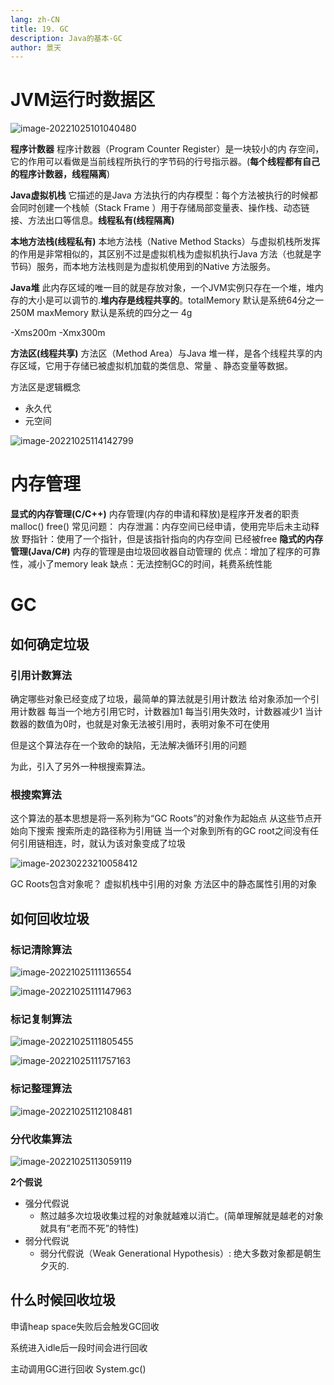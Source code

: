 ```yaml
---
lang: zh-CN
title: 19. GC
description: Java的基本-GC
author: 景天
---
```


# JVM运行时数据区

![image-20221025101040480](img/image-20221025101040480.png)

**程序计数器**
      程序计数器（Program Counter Register）是一块较小的内 存空间，它的作用可以看做是当前线程所执行的字节码的行号指示器。(**每个线程都有自己的程序计数器，线程隔离**)

**Java虚拟机栈**
     它描述的是Java 方法执行的内存模型：每个方法被执行的时候都会同时创建一个栈帧（Stack Frame ）用于存储局部变量表、操作栈、动态链接、方法出口等信息。**线程私有(线程隔离)**

**本地方法栈(线程私有)**
     本地方法栈（Native Method Stacks）与虚拟机栈所发挥的作用是非常相似的，其区别不过是虚拟机栈为虚拟机执行Java 方法（也就是字节码）服务，而本地方法栈则是为虚拟机使用到的Native 方法服务。

**Java堆**
     此内存区域的唯一目的就是存放对象，一个JVM实例只存在一个堆，堆内存的大小是可以调节的.**堆内存是线程共享的**。totalMemory 默认是系统64分之一 250M     maxMemory 默认是系统的四分之一 4g

 -Xms200m     -Xmx300m

**方法区(线程共享)**
     方法区（Method Area）与Java 堆一样，是各个线程共享的内存区域，它用于存储已被虚拟机加载的类信息、常量  、静态变量等数据。

方法区是逻辑概念

- 永久代
- 元空间

![image-20221025114142799](img/image-20221025114142799.png)

# 内存管理

**显式的内存管理(C/C++)**
内存管理(内存的申请和释放)是程序开发者的职责  malloc() free()
常见问题：
内存泄漏：内存空间已经申请，使用完毕后未主动释放
野指针：使用了一个指针，但是该指针指向的内存空间       已经被free
**隐式的内存管理(Java/C#)**
内存的管理是由垃圾回收器自动管理的
优点：增加了程序的可靠性，减小了memory leak
缺点：无法控制GC的时间，耗费系统性能

# GC

## 如何确定垃圾

### 引用计数算法

确定哪些对象已经变成了垃圾，最简单的算法就是引用计数法
给对象添加一个引用计数器
每当一个地方引用它时，计数器加1
每当引用失效时，计数器减少1
当计数器的数值为0时，也就是对象无法被引用时，表明对象不可在使用

但是这个算法存在一个致命的缺陷，无法解决循环引用的问题

为此，引入了另外一种根搜索算法。

### 根搜索算法

这个算法的基本思想是将一系列称为“GC Roots”的对象作为起始点
从这些节点开始向下搜索
搜索所走的路径称为引用链
当一个对象到所有的GC root之间没有任何引用链相连，时，就认为该对象变成了垃圾

![image-20230223210058412](img/image-20230223210058412.png)

GC Roots包含对象呢？
虚拟机栈中引用的对象
方法区中的静态属性引用的对象

## 如何回收垃圾

### 标记清除算法

![image-20221025111136554](img/image-20221025111136554.png)

![image-20221025111147963](img/image-20221025111147963.png)

### 标记复制算法

![image-20221025111805455](img/image-20221025111805455.png)

![image-20221025111757163](img/image-20221025111757163.png)



### 标记整理算法

![image-20221025112108481](img/image-20221025112108481.png)

### 分代收集算法

![image-20221025113059119](img/image-20221025113059119.png)

**2个假说**

- 强分代假说
  - 熬过越多次垃圾收集过程的对象就越难以消亡。(简单理解就是越老的对象就具有”老而不死”的特性)
- 弱分代假说
  - 弱分代假说（Weak Generational Hypothesis）: 绝大多数对象都是朝生夕灭的.

## 什么时候回收垃圾

申请heap space失败后会触发GC回收

系统进入idle后一段时间会进行回收

主动调用GC进行回收  System.gc()


